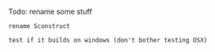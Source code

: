 Todo:
	rename some stuff
	
	rename Sconstruct
	
	test if it builds on windows (don't bother testing OSX)
